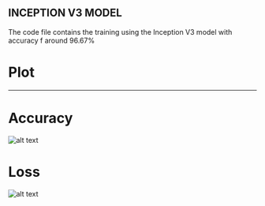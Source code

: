 ## INCEPTION V3 MODEL
 The code file contains the training using the Inception V3 model with accuracy f around 96.67\%
 
 # Plot
 ---------------------------------------------------
 # Accuracy
![alt text](https://github.com/kshitiz-1225/Face_Mask_Detector/blob/main/incep_v3_mask_model/images/img1.png)

 # Loss
 ![alt text](https://github.com/kshitiz-1225/Face_Mask_Detector/blob/main/incep_v3_mask_model/images/img2.png)

 
 
